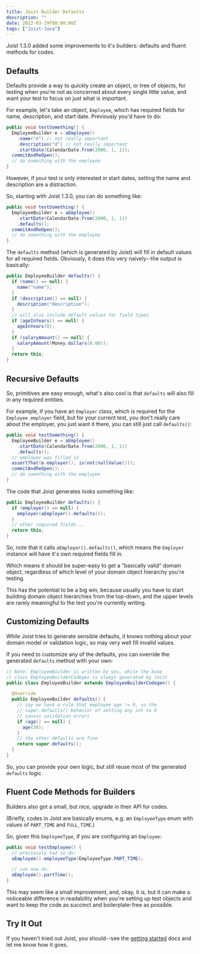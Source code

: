 ```yaml
---
title: Joist Builder Defaults
description: ""
date: 2012-03-29T00:00:00Z
tags: ["Joist-Java"]
---
```




Joist 1.3.0 added some improvements to it's builders: defaults and fluent methods for codes.

Defaults
--------

Defaults provide a way to quickly create an object, or tree of objects, for testing when you're not as concerned about every single little value, and want your test to focus on just what is important.

For example, let's take an object, `Employee`, which has required fields for name, description, and start date. Previously you'd have to do:

```java
public void testSomething() {
  EmployeeBuilder e = aEmployee()
    .name("e") // not really important
    .description("d") // not really important
    .startDate(CalendarDate.from(2000, 1, 1));
  commitAndReOpen();
  // do something with the employee
}
```

However, if your test is only interested in start dates, setting the name and description are a distraction.

So, starting with Joist 1.3.0, you can do something like:

```java
public void testSomething() {
  EmployeeBuilder e = aEmployee()
    .startDate(CalendarDate.from(2000, 1, 1))
    .defaults();
  commitAndReOpen();
  // do something with the employee
}
```

The `defaults` method (which is generated by Joist) will fill in default values for all required fields. Obviously, it does this very naively--the output is basically:

```java
public EmployeeBuilder defaults() {
  if (name() == null) {
    name("name");
  }
  if (description() == null) {
    description("description");
  }
  // will also include default values for field types
  if (ageInYears() == null) {
    ageInYears(0);
  }
  if (salaryAmount() == null) {
    salaryAmount(Money.dollars(0.00));
  }
  return this;
}
```

Recursive Defaults
------------------

So, primitives are easy enough, what's also cool is that `defaults` will also fill in any required entities.

For example, if you have an `Employer` class, which is required for the `Employee.employer` field, but for your current test, you don't really care about the employer, you just want it there, you can still just call `defaults()`:

```java
public void testSomething() {
  EmployeeBuilder e = aEmployee()
    .startDate(CalendarDate.from(2000, 1, 1))
    .defaults();
  // employer was filled in
  assertThat(e.employer(), is(not(nullValue()));
  commitAndReOpen();
  // do something with the employee
}
```

The code that Joist generates looks something like:

```java
public EmployeeBuilder defaults() {
  if (employer() == null) {
    employer(aEmployer().defaults());
  }
  // other required fields...
  return this;
}
```

So, note that it calls `aEmployer().defaults()`, which means the `Employer` instance will have it's own required fields fill in.

Which means it should be super-easy to get a "basically valid" domain object, regardless of which level of your domain object hierarchy you're testing.

This has the potential to be a big win, because usually you have to start building domain object hierarchies from the top-down, and the upper levels are rarely meaningful to the test you're currently writing.

Customizing Defaults
--------------------

While Joist tries to generate sensible defaults, it knows nothing about your domain model or validation logic, so may very well fill invalid values.

If you need to customize any of the defaults, you can override the generated `defaults` method with your own:

```java
// Note: EmployeeBiulder is written by you, while the base
// class EmployeeBuilderCodegen is always generated by Joist
public class EmployeeBuilder extends EmployeeBuilderCodegen() {

  @Override
  public EmployeeBuilder defaults() {
    // say we have a rule that employee age != 0, so the
    // super.defaults() behavior of setting any int to 0
    // causes validation errors
    if (age() == null) {
      age(30);
    }
    // the other defaults are fine
    return super.defaults();
  }
}
```

So, you can provide your own logic, but still reuse most of the generated `defaults` logic.

Fluent Code Methods for Builders
--------------------------------

Builders also got a small, but nice, upgrade in their API for codes.

(Briefly, codes in Joist are basically enums, e.g. an `EmployeeType` enum with values of `PART_TIME` and `FULL_TIME`.)

So, given this `EmployeeType`, if you are configuring an `Employee`:

```java
public void testEmployee() {
  // previously had to do:
  aEmployee().employeeType(EmployeeType.PART_TIME);

  // can now do:
  aEmployee().partTime();
}
```

This may seem like a small improvement, and, okay, it is, but it can make a noticeable difference in readability when you're setting up test objects and want to keep the code as succinct and boilerplate-free as possible.

Try It Out
----------

If you haven't tried out Joist, you should--see the [getting started](http://joist.ws/gettingStarted.html) docs and let me know how it goes.


